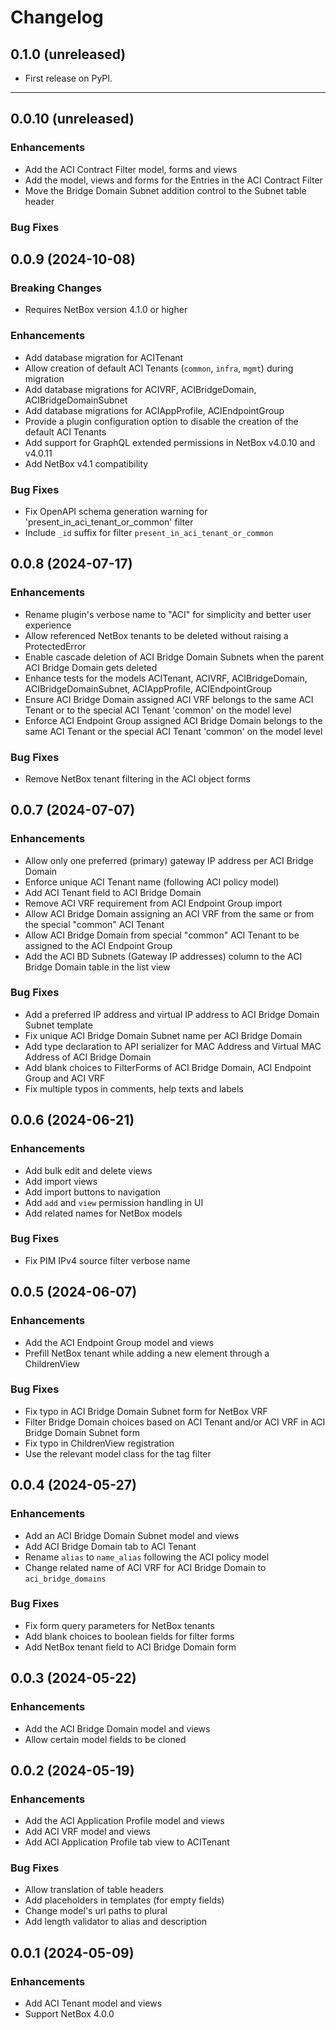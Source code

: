 # Changelog

## 0.1.0 (unreleased)

* First release on PyPI.

---
## 0.0.10 (unreleased)

### Enhancements

* Add the ACI Contract Filter model, forms and views
* Add the model, views and forms for the Entries in the ACI Contract Filter
* Move the Bridge Domain Subnet addition control to the Subnet table header

### Bug Fixes

## 0.0.9 (2024-10-08)

### Breaking Changes

* Requires NetBox version 4.1.0 or higher

### Enhancements

* Add database migration for ACITenant
* Allow creation of default ACI Tenants (`common`, `infra`, `mgmt`) during migration
* Add database migrations for ACIVRF, ACIBridgeDomain, ACIBridgeDomainSubnet
* Add database migrations for ACIAppProfile, ACIEndpointGroup
* Provide a plugin configuration option to disable the creation of the default ACI Tenants
* Add support for GraphQL extended permissions in NetBox v4.0.10 and v4.0.11
* Add NetBox v4.1 compatibility

### Bug Fixes

* Fix OpenAPI schema generation warning for 'present_in_aci_tenant_or_common' filter
* Include `_id` suffix for filter `present_in_aci_tenant_or_common`

## 0.0.8 (2024-07-17)

### Enhancements

* Rename plugin's verbose name to "ACI" for simplicity and better user
  experience
* Allow referenced NetBox tenants to be deleted without raising a
  ProtectedError
* Enable cascade deletion of ACI Bridge Domain Subnets when the parent ACI
  Bridge Domain gets deleted
* Enhance tests for the models ACITenant, ACIVRF, ACIBridgeDomain,
  ACIBridgeDomainSubnet, ACIAppProfile, ACIEndpointGroup
* Ensure ACI Bridge Domain assigned ACI VRF belongs to the same ACI Tenant or
  to the special ACI Tenant 'common' on the model level
* Enforce ACI Endpoint Group assigned ACI Bridge Domain belongs to the same
  ACI Tenant or the special ACI Tenant 'common' on the model level

### Bug Fixes

* Remove NetBox tenant filtering in the ACI object forms

## 0.0.7 (2024-07-07)

### Enhancements

* Allow only one preferred (primary) gateway IP address per ACI Bridge Domain
* Enforce unique ACI Tenant name (following ACI policy model)
* Add ACI Tenant field to ACI Bridge Domain
* Remove ACI VRF requirement from ACI Endpoint Group import
* Allow ACI Bridge Domain assigning an ACI VRF from the same or from the
  special "common" ACI Tenant
* Allow ACI Bridge Domain from special "common" ACI Tenant to be assigned to
  the ACI Endpoint Group
* Add the ACI BD Subnets (Gateway IP addresses) column to the ACI Bridge Domain
  table in the list view

### Bug Fixes

* Add a preferred IP address and virtual IP address to ACI Bridge Domain Subnet
  template
* Fix unique ACI Bridge Domain Subnet name per ACI Bridge Domain
* Add type declaration to API serializer for MAC Address and Virtual MAC
  Address of ACI Bridge Domain
* Add blank choices to FilterForms of ACI Bridge Domain, ACI Endpoint Group and
  ACI VRF
* Fix multiple typos in comments, help texts and labels

## 0.0.6 (2024-06-21)

### Enhancements

* Add bulk edit and delete views
* Add import views
* Add import buttons to navigation
* Add `add` and `view` permission handling in UI
* Add related names for NetBox models

### Bug Fixes

* Fix PIM IPv4 source filter verbose name

## 0.0.5 (2024-06-07)

### Enhancements

* Add the ACI Endpoint Group model and views
* Prefill NetBox tenant while adding a new element through a ChildrenView

### Bug Fixes

* Fix typo in ACI Bridge Domain Subnet form for NetBox VRF
* Filter Bridge Domain choices based on ACI Tenant and/or ACI VRF in ACI Bridge
  Domain Subnet form
* Fix typo in ChildrenView registration
* Use the relevant model class for the tag filter

## 0.0.4 (2024-05-27)

### Enhancements

* Add an ACI Bridge Domain Subnet model and views
* Add ACI Bridge Domain tab to ACI Tenant
* Rename `alias` to `name_alias` following the ACI policy model
* Change related name of ACI VRF for ACI Bridge Domain to `aci_bridge_domains`

### Bug Fixes

* Fix form query parameters for NetBox tenants
* Add blank choices to boolean fields for filter forms
* Add NetBox tenant field to ACI Bridge Domain form

## 0.0.3 (2024-05-22)

### Enhancements

* Add the ACI Bridge Domain model and views
* Allow certain model fields to be cloned

## 0.0.2 (2024-05-19)

### Enhancements

* Add the ACI Application Profile model and views
* Add ACI VRF model and views
* Add ACI Application Profile tab view to ACITenant

### Bug Fixes

* Allow translation of table headers
* Add placeholders in templates (for empty fields)
* Change model's url paths to plural
* Add length validator to alias and description

## 0.0.1 (2024-05-09)

### Enhancements

* Add ACI Tenant model and views
* Support NetBox 4.0.0
